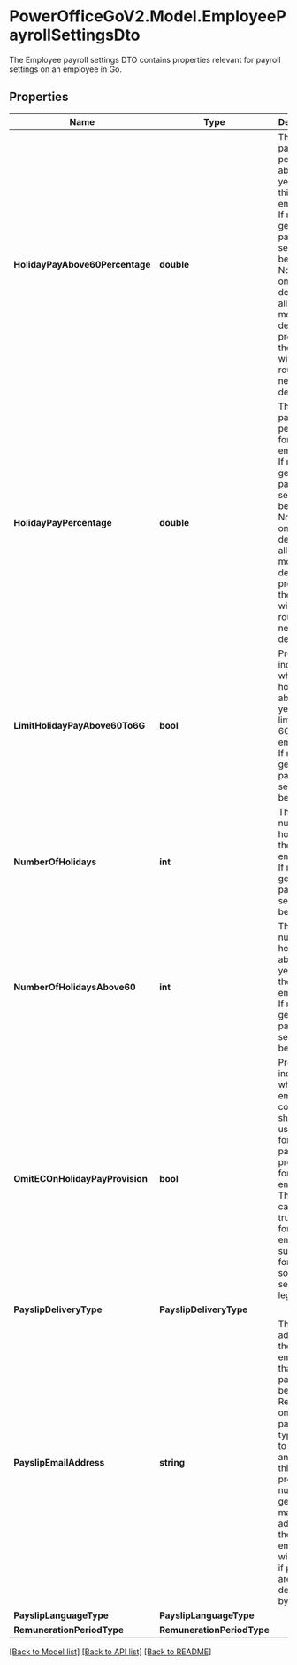 # PowerOfficeGoV2.Model.EmployeePayrollSettingsDto
The Employee payroll settings DTO contains properties relevant for payroll settings on an employee in Go.

## Properties

Name | Type | Description | Notes
------------ | ------------- | ------------- | -------------
**HolidayPayAbove60Percentage** | **double** | The holiday pay percentage above 60 years for this employee.  If null, the general payroll settings will be used.  Note that only 1 decimal is allowed, if more than 1 decimal is provided, the value will be rounded to nearest 1 decimal. | [optional] 
**HolidayPayPercentage** | **double** | The holiday pay percentage for the employee.  If null, the general payroll settings will be used.  Note that only 1 decimal is allowed, if more than 1 decimal is provided, the value will be rounded to nearest 1 decimal. | [optional] 
**LimitHolidayPayAbove60To6G** | **bool** | Property indicating whether holiday pay above 60 years is limited to 6G for the employee.  If null, the general payroll settings will be used. | [optional] 
**NumberOfHolidays** | **int** | The number of holidays for the employee.  If null, the general payroll settings will be used. | [optional] 
**NumberOfHolidaysAbove60** | **int** | The number of holidays above 60 years for the employee.  If null, the general payroll settings will be used. | [optional] 
**OmitECOnHolidayPayProvision** | **bool** | Property indicating whether employer contribution should be used or not for holiday pay provisions for this employee.  The typical case to set true, is for foreign employees subject of a foreign social security legislation. | [optional] 
**PayslipDeliveryType** | **PayslipDeliveryType** |  | [optional] 
**PayslipEmailAddress** | **string** | The e-mail address of the employee that the payslip will be sent to.  Relevant only if the payslip type is set to e-mail and app.  If this property is null, the general e-mail address of the employee will be used if payslips are delivered by e-mail. | [optional] 
**PayslipLanguageType** | **PayslipLanguageType** |  | [optional] 
**RemunerationPeriodType** | **RemunerationPeriodType** |  | [optional] 

[[Back to Model list]](../../README.md#documentation-for-models) [[Back to API list]](../../README.md#documentation-for-api-endpoints) [[Back to README]](../../README.md)

